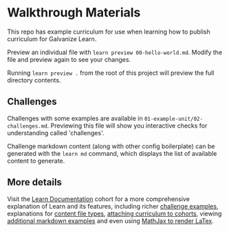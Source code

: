 # Walkthrough Materials

This repo has example curriculum for use when learning how to publish curriculum for Galvanize Learn.

Preview an individual file with `learn preview 00-hello-world.md`. Modify the file and preview again to see your changes.

Running `learn preview .` from the root of this project will preview the full directory contents.

## Challenges

Challenges with some examples are available in `01-example-unit/02-challenges.md`. Previewing this file will show you interactive checks for understanding called 'challenges'.

Challenge markdown content (along with other config boilerplate) can be generated with the `learn md` command, which displays the list of available content to generate.

## More details

Visit the [Learn Documentation](https://learn-2.galvanize.com/cohorts/667) cohort for a more comprehensive explanation of Learn and its features, including richer [challenge examples](https://learn-2.galvanize.com/cohorts/667/blocks/13/content_files/Testable-Project-Challenge.md), explanations for [content file types](https://learn-2.galvanize.com/cohorts/667/blocks/13/content_files/content-file-types/10-Lesson-Content-File.md), [attaching curriculum to cohorts](https://learn-2.galvanize.com/cohorts/667/blocks/13/content_files/create-cohort-course.md), viewing [additional markdown examples](https://learn-2.galvanize.com/cohorts/667/blocks/13/content_files/walkthrough/markdown-examples.md) and even using [MathJax to render LaTex](https://learn-2.galvanize.com/cohorts/667/blocks/13/content_files/walkthrough/math-jax-examples.md).

